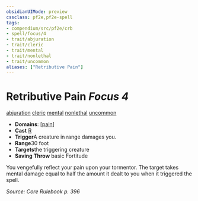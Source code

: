 ```yaml
---
obsidianUIMode: preview
cssclass: pf2e,pf2e-spell
tags:
- compendium/src/pf2e/crb
- spell/focus/4
- trait/abjuration
- trait/cleric
- trait/mental
- trait/nonlethal
- trait/uncommon
aliases: ["Retributive Pain"]
---
```

# Retributive Pain *Focus 4*   
[abjuration](/rules/traits/abjuration.md)  [cleric](/rules/traits/cleric.md)  [mental](/rules/traits/mental.md)  [nonlethal](/rules/traits/nonlethal.md)  [uncommon](/rules/traits/uncommon.md)  

- **Domains**: [[pain](/compendium/setting/domains.md#Pain)]
- **Cast** [R](/rules/core-rulebook/chapter-9-playing-the-game.md#Actions "Reaction") 
- **Trigger**A creature in range damages you.
- **Range**30 foot
- **Targets**the triggering creature
- **Saving Throw**  basic Fortitude

You vengefully reflect your pain upon your tormentor. The target takes mental damage equal to half the amount it dealt to you when it triggered the spell.

*Source: Core Rulebook p. 396*